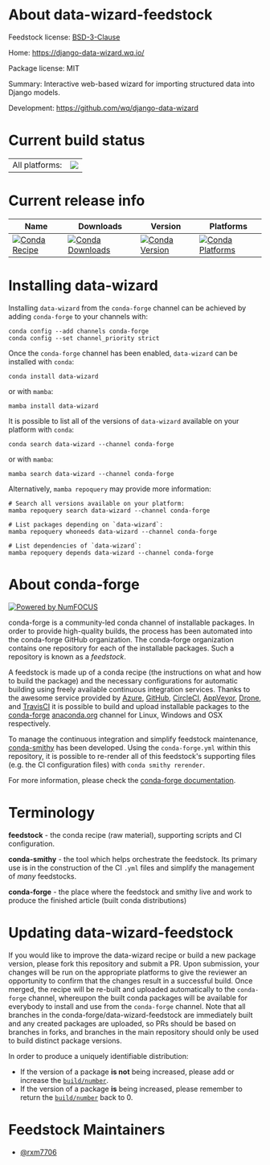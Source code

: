 About data-wizard-feedstock
===========================

Feedstock license: [BSD-3-Clause](https://github.com/conda-forge/data-wizard-feedstock/blob/main/LICENSE.txt)

Home: https://django-data-wizard.wq.io/

Package license: MIT

Summary: Interactive web-based wizard for importing structured data into Django models.

Development: https://github.com/wq/django-data-wizard

Current build status
====================


<table><tr><td>All platforms:</td>
    <td>
      <a href="https://dev.azure.com/conda-forge/feedstock-builds/_build/latest?definitionId=21002&branchName=main">
        <img src="https://dev.azure.com/conda-forge/feedstock-builds/_apis/build/status/data-wizard-feedstock?branchName=main">
      </a>
    </td>
  </tr>
</table>

Current release info
====================

| Name | Downloads | Version | Platforms |
| --- | --- | --- | --- |
| [![Conda Recipe](https://img.shields.io/badge/recipe-data--wizard-green.svg)](https://anaconda.org/conda-forge/data-wizard) | [![Conda Downloads](https://img.shields.io/conda/dn/conda-forge/data-wizard.svg)](https://anaconda.org/conda-forge/data-wizard) | [![Conda Version](https://img.shields.io/conda/vn/conda-forge/data-wizard.svg)](https://anaconda.org/conda-forge/data-wizard) | [![Conda Platforms](https://img.shields.io/conda/pn/conda-forge/data-wizard.svg)](https://anaconda.org/conda-forge/data-wizard) |

Installing data-wizard
======================

Installing `data-wizard` from the `conda-forge` channel can be achieved by adding `conda-forge` to your channels with:

```
conda config --add channels conda-forge
conda config --set channel_priority strict
```

Once the `conda-forge` channel has been enabled, `data-wizard` can be installed with `conda`:

```
conda install data-wizard
```

or with `mamba`:

```
mamba install data-wizard
```

It is possible to list all of the versions of `data-wizard` available on your platform with `conda`:

```
conda search data-wizard --channel conda-forge
```

or with `mamba`:

```
mamba search data-wizard --channel conda-forge
```

Alternatively, `mamba repoquery` may provide more information:

```
# Search all versions available on your platform:
mamba repoquery search data-wizard --channel conda-forge

# List packages depending on `data-wizard`:
mamba repoquery whoneeds data-wizard --channel conda-forge

# List dependencies of `data-wizard`:
mamba repoquery depends data-wizard --channel conda-forge
```


About conda-forge
=================

[![Powered by
NumFOCUS](https://img.shields.io/badge/powered%20by-NumFOCUS-orange.svg?style=flat&colorA=E1523D&colorB=007D8A)](https://numfocus.org)

conda-forge is a community-led conda channel of installable packages.
In order to provide high-quality builds, the process has been automated into the
conda-forge GitHub organization. The conda-forge organization contains one repository
for each of the installable packages. Such a repository is known as a *feedstock*.

A feedstock is made up of a conda recipe (the instructions on what and how to build
the package) and the necessary configurations for automatic building using freely
available continuous integration services. Thanks to the awesome service provided by
[Azure](https://azure.microsoft.com/en-us/services/devops/), [GitHub](https://github.com/),
[CircleCI](https://circleci.com/), [AppVeyor](https://www.appveyor.com/),
[Drone](https://cloud.drone.io/welcome), and [TravisCI](https://travis-ci.com/)
it is possible to build and upload installable packages to the
[conda-forge](https://anaconda.org/conda-forge) [anaconda.org](https://anaconda.org/)
channel for Linux, Windows and OSX respectively.

To manage the continuous integration and simplify feedstock maintenance,
[conda-smithy](https://github.com/conda-forge/conda-smithy) has been developed.
Using the ``conda-forge.yml`` within this repository, it is possible to re-render all of
this feedstock's supporting files (e.g. the CI configuration files) with ``conda smithy rerender``.

For more information, please check the [conda-forge documentation](https://conda-forge.org/docs/).

Terminology
===========

**feedstock** - the conda recipe (raw material), supporting scripts and CI configuration.

**conda-smithy** - the tool which helps orchestrate the feedstock.
                   Its primary use is in the construction of the CI ``.yml`` files
                   and simplify the management of *many* feedstocks.

**conda-forge** - the place where the feedstock and smithy live and work to
                  produce the finished article (built conda distributions)


Updating data-wizard-feedstock
==============================

If you would like to improve the data-wizard recipe or build a new
package version, please fork this repository and submit a PR. Upon submission,
your changes will be run on the appropriate platforms to give the reviewer an
opportunity to confirm that the changes result in a successful build. Once
merged, the recipe will be re-built and uploaded automatically to the
`conda-forge` channel, whereupon the built conda packages will be available for
everybody to install and use from the `conda-forge` channel.
Note that all branches in the conda-forge/data-wizard-feedstock are
immediately built and any created packages are uploaded, so PRs should be based
on branches in forks, and branches in the main repository should only be used to
build distinct package versions.

In order to produce a uniquely identifiable distribution:
 * If the version of a package **is not** being increased, please add or increase
   the [``build/number``](https://docs.conda.io/projects/conda-build/en/latest/resources/define-metadata.html#build-number-and-string).
 * If the version of a package **is** being increased, please remember to return
   the [``build/number``](https://docs.conda.io/projects/conda-build/en/latest/resources/define-metadata.html#build-number-and-string)
   back to 0.

Feedstock Maintainers
=====================

* [@rxm7706](https://github.com/rxm7706/)

